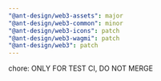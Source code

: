 ```yaml
---
"@ant-design/web3-assets": major
"@ant-design/web3-common": minor
"@ant-design/web3-icons": patch
"@ant-design/web3-wagmi": patch
"@ant-design/web3": patch
---
```


chore: ONLY FOR TEST CI, DO NOT MERGE

